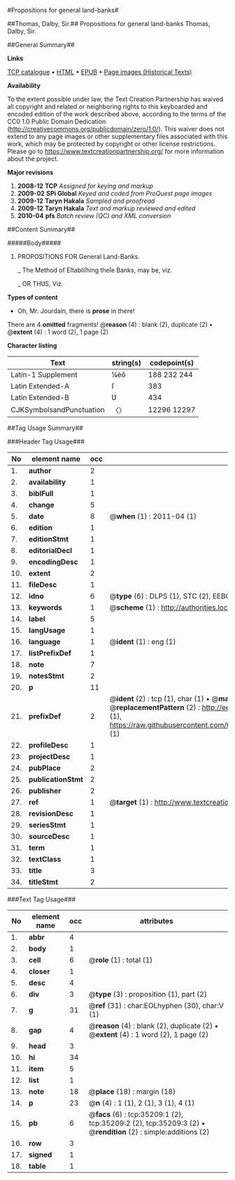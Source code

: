 #Propositions for general land-banks#

##Thomas, Dalby, Sir.##
Propositions for general land-banks
Thomas, Dalby, Sir.

##General Summary##

**Links**

[TCP catalogue](http://www.ota.ox.ac.uk/tcp/)  • 
[HTML](http://tei.it.ox.ac.uk/tcp/Texts-HTML/free/A64/A64546.html)  • 
[EPUB](http://tei.it.ox.ac.uk/tcp/Texts-EPUB/free/A64/A64546.epub) • 
[Page images (Historical Texts)](https://historicaltexts.jisc.ac.uk/eebo-99830755e)

**Availability**

To the extent possible under law, the Text Creation Partnership has waived all copyright and related or neighboring rights to this keyboarded and encoded edition of the work described above, according to the terms of the CC0 1.0 Public Domain Dedication (http://creativecommons.org/publicdomain/zero/1.0/). This waiver does not extend to any page images or other supplementary files associated with this work, which may be protected by copyright or other license restrictions. Please go to https://www.textcreationpartnership.org/ for more information about the project.

**Major revisions**

1. __2008-12__ __TCP__ *Assigned for keying and markup*
1. __2009-02__ __SPi Global__ *Keyed and coded from ProQuest page images*
1. __2009-12__ __Taryn Hakala__ *Sampled and proofread*
1. __2009-12__ __Taryn Hakala__ *Text and markup reviewed and edited*
1. __2010-04__ __pfs__ *Batch review (QC) and XML conversion*

##Content Summary##

#####Body#####

1. PROPOSITIONS FOR General Land-Banks.

    _ The Method of Eſtabliſhing theſe Banks, may be, viz.

    _ OR THƲS, Viz.

**Types of content**

  * Oh, Mr. Jourdain, there is **prose** in there!

There are 4 **omitted** fragments! 
 @__reason__ (4) : blank (2), duplicate (2)  •  @__extent__ (4) : 1 word (2), 1 page (2)

**Character listing**


|Text|string(s)|codepoint(s)|
|---|---|---|
|Latin-1 Supplement|¼èô|188 232 244|
|Latin Extended-A|ſ|383|
|Latin Extended-B|Ʋ|434|
|CJKSymbolsandPunctuation|〈〉|12296 12297|

##Tag Usage Summary##

###Header Tag Usage###

|No|element name|occ|attributes|
|---|---|---|---|
|1.|__author__|2||
|2.|__availability__|1||
|3.|__biblFull__|1||
|4.|__change__|5||
|5.|__date__|8| @__when__ (1) : 2011-04 (1)|
|6.|__edition__|1||
|7.|__editionStmt__|1||
|8.|__editorialDecl__|1||
|9.|__encodingDesc__|1||
|10.|__extent__|2||
|11.|__fileDesc__|1||
|12.|__idno__|6| @__type__ (6) : DLPS (1), STC (2), EEBO-CITATION (1), PROQUEST (1), VID (1)|
|13.|__keywords__|1| @__scheme__ (1) : http://authorities.loc.gov/ (1)|
|14.|__label__|5||
|15.|__langUsage__|1||
|16.|__language__|1| @__ident__ (1) : eng (1)|
|17.|__listPrefixDef__|1||
|18.|__note__|7||
|19.|__notesStmt__|2||
|20.|__p__|11||
|21.|__prefixDef__|2| @__ident__ (2) : tcp (1), char (1)  •  @__matchPattern__ (2) : ([0-9\-]+):([0-9IVX]+) (1), (.+) (1)  •  @__replacementPattern__ (2) : http://eebo.chadwyck.com/downloadtiff?vid=$1&page=$2 (1), https://raw.githubusercontent.com/textcreationpartnership/Texts/master/tcpchars.xml#$1 (1)|
|22.|__profileDesc__|1||
|23.|__projectDesc__|1||
|24.|__pubPlace__|2||
|25.|__publicationStmt__|2||
|26.|__publisher__|2||
|27.|__ref__|1| @__target__ (1) : http://www.textcreationpartnership.org/docs/. (1)|
|28.|__revisionDesc__|1||
|29.|__seriesStmt__|1||
|30.|__sourceDesc__|1||
|31.|__term__|1||
|32.|__textClass__|1||
|33.|__title__|3||
|34.|__titleStmt__|2||


###Text Tag Usage###

|No|element name|occ|attributes|
|---|---|---|---|
|1.|__abbr__|4||
|2.|__body__|1||
|3.|__cell__|6| @__role__ (1) : total (1)|
|4.|__closer__|1||
|5.|__desc__|4||
|6.|__div__|3| @__type__ (3) : proposition (1), part (2)|
|7.|__g__|31| @__ref__ (31) : char:EOLhyphen (30), char:V (1)|
|8.|__gap__|4| @__reason__ (4) : blank (2), duplicate (2)  •  @__extent__ (4) : 1 word (2), 1 page (2)|
|9.|__head__|3||
|10.|__hi__|34||
|11.|__item__|5||
|12.|__list__|1||
|13.|__note__|18| @__place__ (18) : margin (18)|
|14.|__p__|23| @__n__ (4) : 1 (1), 2 (1), 3 (1), 4 (1)|
|15.|__pb__|6| @__facs__ (6) : tcp:35209:1 (2), tcp:35209:2 (2), tcp:35209:3 (2)  •  @__rendition__ (2) : simple:additions (2)|
|16.|__row__|3||
|17.|__signed__|1||
|18.|__table__|1||
